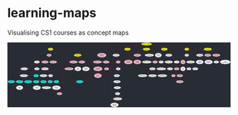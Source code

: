 # learning-maps
Visualising CS1  courses as concept maps

![Learning map for KTH / DD1337](kth-dd1337/dd1337-concept-map.png)

